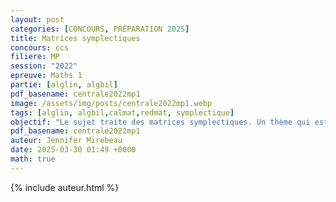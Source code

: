 ```yaml
---
layout: post
categories: [CONCOURS, PRÉPARATION 2025]
title: Matrices symplectiques
concours: ccs 
filiere: MP
session: "2022"
epreuve: Maths 1
partie: [alglin, algbil]
pdf_basename: centrale2022mp1
image: /assets/img/posts/centrale2022mp1.webp
tags: [alglin, algbil,calmat,redmat, symplectique]
objectif: "Le sujet traite des matrices symplectiques. Un thème qui est revenu dans beaucoup de sujets de concours ces dernières années. Il est abordé dans le sujet de manière assez exhaustive."
pdf_basename: centrale2022mp1 
auteur: Jennifer Mirebeau
date: 2025-03-30 01:49 +0000
math: true 
---
```




{% include auteur.html %}
